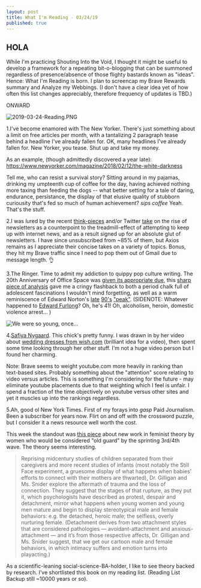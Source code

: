 ```yaml
---
layout: post
title: What I'm Reading - 03/24/19
published: true
---
```

## HOLA

While I'm practicing Shouting Into the Void, I thought it might be useful to develop a framework for a repeating bit-o-blogging that can be summoned regardless of presence/absence of those flighty bastards known as "ideas". Hence: What I'm Reading is born. I plan to screencap my Brave Rewards summary and Analyze my Webbings. 
(I don't have a clear idea yet of how often this list changes appreciably, therefore frequency of updates is TBD.)


ONWARD

![2019-03-24-Reading.PNG](entson.github.io/_posts/2019-03-24-Reading.PNG)


1.I've become enamored with The New Yorker. There's just something about a limit on free articles per month, with a tantalizing 2 paragraph tease behind a headline I've already fallen for. OK, many headlines I've already fallen for. New Yorker, you tease. Shut up and take my money.

As an example, (though admittedly discovered a year late): https://www.newyorker.com/magazine/2018/02/12/the-white-darkness

Tell me, who can resist a survival story? Sitting around in my pajamas, drinking my umpteenth cup of coffee for the day, having achieved nothing more taxing than feeding the dogs -- what better setting for a tale of daring, endurance, persistance, the display of that elusive quality of stubborn curiousity that's fed so much of human achievement? *sips coffee* Yeah. That's the stuff.

2.I was lured by the recent [think-pieces](https://www.wired.com/story/soothing-promise-our-own-artisanal-internet/) and/or Twitter [take](https://twitter.com/CaseyNewton/status/1082383700602499073) on the rise of newsletters as a counterpoint to the treadmill-effect of attempting to keep up with internet news, and as a result signed up for an absolute glut of newsletters. I have since unsubscribed from ~85% of them, but Axios remains as I appreciate their concise takes on a variety of topics. Bonus, they hit my Brave traffic since I need to pop them out of Gmail due to message length. 👌

3.The Ringer. Time to admit my addiction to quippy pop culture writing. The 20th Anniversary of Office Space was [given its appropriate due](https://www.theringer.com/movies/2019/2/19/18228673/office-space-oral-history), this [sharp piece of analysis](https://www.theringer.com/movies/2019/2/28/18050196/american-history-x-basketball-scene-ed-norton) gave me a cringy flashback to both a period chalk full of adolescent fascinations I wouldn't mind forgetting, as well as a warm reminiscence of Edward Norton's [late](https://www.imdb.com/title/tt0128442/?ref_=nm_flmg_act_41) [90's](https://www.imdb.com/title/tt0137523/?ref_=nm_flmg_act_38) ["peak"](https://www.imdb.com/title/tt0171433/?ref_=nm_flmg_act_37). (SIDENOTE: Whatever happened to [Edward Furlong](https://www.imdb.com/name/nm0000411/?ref_=tt_cl_t2)? Oh, he's 41! Oh, alcoholism, heroin, domestic violence arrest... )

![We were so young, once...](https://m.media-amazon.com/images/M/MV5BMTA5OTQwODkwMzleQTJeQWpwZ15BbWU4MDUwOTM4MDMy._V1_SX1777_CR0,0,1777,736_AL_.jpg)

4.[Safiya Nygaard](https://www.youtube.com/channel/UCbAwSkqJ1W_Eg7wr3cp5BUA/videos). This chick's pretty funny. I was drawn in by her video about [wedding dresses from wish.com](https://youtu.be/mcZdTvOqmvI) (brilliant idea for a video), then spent some time looking through her other stuff. I'm not a huge video person but I found her charming. 

Note: Brave seems to weight youtube.com more heavily in ranking than text-based sites. Probably something about the "attention" score relating to video versus articles. This is something I'm considering for the future - may eliminate youtube placements due to that weighting which I feel is unfair. I spend a fraction of the time objectively on youtube versus other sites and yet it muscles up into the rankings regardless.

5.Ah, good ol New York Times. First of my forays into *gasp* Paid Journalism. Been a subscriber for years now. Flirt on and off with the crossword puzzle, but I consider it a news resource well worth the cost. 

This week the standout was [this piece](https://www.nytimes.com/2019/03/18/style/carol-gilligan.html?) about new work in feminist theory by women who would be considered "old guard" by the sprinting 3rd/4th wave. The theory seems interesting.

> Reprising midcentury studies of children separated from their caregivers and more recent studies of infants (most notably the Still Face experiment, a gruesome display of what happens when babies’ efforts to connect with their mothers are thwarted), Dr. Gilligan and Ms. Snider explore the aftermath of trauma and the loss of connection. They suggest that the stages of that rupture, as they put it, which psychologists have described as protest, despair and detachment, mirror what happens when young women and young men mature and begin to display stereotypical male and female behaviors: e.g. the detached, heroic male; the selfless, overly nurturing female. (Detachment derives from two attachment styles that are considered pathologies — avoidant-attachment and anxious-attachment — and it’s from those respective affects, Dr. Gilligan and Ms. Snider suggest, that we get our cartoon male and female behaviors, in which intimacy suffers and emotion turns into playacting.)

As a scientific-leaning social-science-BA-holder, I like to see theory backed by research. I've shortlisted this book on my reading list. (Reading List Backup still ~10000 years or so).
